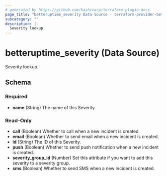 ```yaml
---
# generated by https://github.com/hashicorp/terraform-plugin-docs
page_title: "betteruptime_severity Data Source - terraform-provider-better-uptime"
subcategory: ""
description: |-
  Severity lookup.
---
```


# betteruptime_severity (Data Source)

Severity lookup.



<!-- schema generated by tfplugindocs -->
## Schema

### Required

- **name** (String) The name of this Severity.

### Read-Only

- **call** (Boolean) Whether to call when a new incident is created.
- **email** (Boolean) Whether to send email when a new incident is created.
- **id** (String) The ID of this Severity.
- **push** (Boolean) Whether to send push notification when a new incident is created.
- **severity_group_id** (Number) Set this attribute if you want to add this severity to a severity group.
- **sms** (Boolean) Whether to send SMS when a new incident is created.


